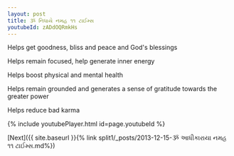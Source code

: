```yaml
---
layout: post
title: ૐ નિધાયે નમહ ૧૧ ટાઈમ્સ
youtubeId: zADdOQRmkHs
---
```

 
 
Helps get goodness, bliss and peace and God's blessings
 
Helps remain focused, help generate inner energy 
 
Helps boost physical and mental health 
 
Helps remain grounded and generates a sense of gratitude towards the greater power 
 
Helps reduce bad karma
 
 
 
 


{% include youtubePlayer.html id=page.youtubeId %}
 
[Next]({{ site.baseurl }}{% link  split1/_posts/2013-12-15-ૐ આધીકારાયા નમહ ૧૧ ટાઈમ્સ.md%})
 
